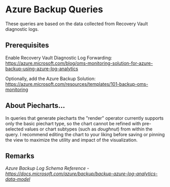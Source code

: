 # Azure Backup Queries

These queries are based on the data collected from Recovery Vault diagnostic logs.

## Prerequisites

Enable Recovery Vault Diagnostic Log Forwarding: <https://azure.microsoft.com/blog/oms-monitoring-solution-for-azure-backup-using-azure-log-analytics>

Optionally, add the Azure Backup Solution: <https://azure.microsoft.com/resources/templates/101-backup-oms-monitoring>


## About Piecharts...

In queries that generate piecharts the "render" operator currently supports only the basic piechart type, so the chart cannot be refined with pre-selected values or chart subtypes (such as *doughnut*) from within the query. I recommend editing the chart to your liking before saving or pinning the view to maximize the utility and impact of the visualization.

## Remarks

*Azure Backup Log Schema Reference - <https://docs.microsoft.com/azure/backup/backup-azure-log-analytics-data-model>*

